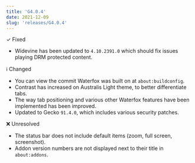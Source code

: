 ```yaml
---
title: 'G4.0.4'
date: 2021-12-09
slug: 'releases/G4.0.4'
---
```


✓ Fixed

- Widevine has been updated to `4.10.2391.0` which should fix issues playing DRM protected content.

ℹ️ Changed

- You can view the commit Waterfox was built on at `about:buildconfig`.
- Contrast has increased on Australis Light theme, to better differentiate tabs.
- The way tab positioning and various other Waterfox features have been implemented has been improved.
- Updated to Gecko `91.4.0`, which includes various security patches.

❌ Unresolved

- The status bar does not include default items (zoom, full screen, screenshot).
- Addon version numbers are not displayed next to their title in `about:addons`.
